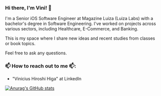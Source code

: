 ### Hi there, I'm Vini! 👋

I'm a Senior iOS Software Engineer at Magazine Luiza (Luiza Labs) with a bachelor's degree in Software Engineering. I've worked on projects across various sectors, including Healthcare, E-Commerce, and Banking.

This is my space where I share new ideas and recent studies from classes or book topics.

Feel free to ask any questions.

### 📫 How to reach out to me 📫:
- "Vinicius Hiroshi Higa" at LinkedIn


[![Anurag's GitHub stats](https://github-readme-stats.vercel.app/api?username=vinihiga)](https://github.com/anuraghazra/github-readme-stats)
